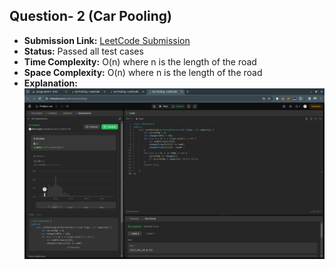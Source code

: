 ## Question- 2 (Car Pooling)

- **Submission Link:** [LeetCode Submission](https://leetcode.com/problems/car-pooling/submissions/1161560445)
- **Status:** Passed all test cases
- **Time Complexity:** O(n) where n is the length of the road
- **Space Complexity:** O(n) where n is the length of the road
- **Explanation:**
  ![Submission Photo](image.png)
